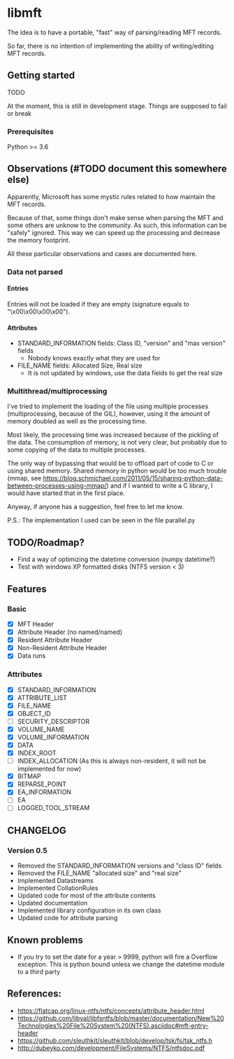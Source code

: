 # libmft

The idea is to have a portable, "fast" way of parsing/reading MFT records.

So far, there is no intention of implementing the ability of writing/editing
MFT records.

## Getting started

TODO

At the moment, this is still in development stage. Things are supposed to fail or break

### Prerequisites

Python >= 3.6

## Observations (#TODO document this somewhere else)

Apparently, Microsoft has some mystic rules related to how maintain the MFT records.

Because of that, some things don't make sense when parsing the MFT and some others
are unknow to the community. As such, this information can be "safely" ignored.
This way we can speed up the processing and decrease the memory footprint.

All these particular observations and cases are documented here.

### Data not parsed

#### Entries

Entries will not be loaded if they are empty (signature equals to "\x00\x00\x00\x00").

#### Attributes

- STANDARD_INFORMATION fields: Class ID, "version" and "max version" fields
  - Nobody knows exactly what they are used for
- FILE_NAME fields: Allocated Size, Real size
  - It is not updated by windows, use the data fields to get the real size

### Multithread/multiprocessing

I've tried to implement the loading of the file using multiple processes
(multiprocessing, because of the GIL), however, using it the amount of memory
doubled as well as the processing time.

Most likely, the processing time was increased because of the pickling of the data.
The consumption of memory, is not very clear, but probably due to some copying
of the data to multiple processes.

The only way of bypassing that would be to offload part of code to C or
using shared memory. Shared memory in python would be too much trouble (mmap, see
https://blog.schmichael.com/2011/05/15/sharing-python-data-between-processes-using-mmap/) and
if I wanted to write a C library, I would have started that in the first place.

Anyway, if anyone has a suggestion, feel free to let me know.

P.S.: The implementation I used can be seen in the file parallel.py

## TODO/Roadmap?

- Find a way of optimizing the datetime conversion (numpy datetime?)
- Test with windows XP formatted disks (NTFS version < 3)

## Features

### Basic

- [x] MFT Header
- [x] Attribute Header (no named/named)
- [x] Resident Attribute Header
- [x] Non-Resident Attribute Header
- [x] Data runs

### Attributes

- [x] STANDARD_INFORMATION
- [x] ATTRIBUTE_LIST
- [x] FILE_NAME
- [x] OBJECT_ID
- [ ] SECURITY_DESCRIPTOR
- [x] VOLUME_NAME
- [x] VOLUME_INFORMATION
- [x] DATA
- [x] INDEX_ROOT
- [ ] INDEX_ALLOCATION (As this is always non-resident, it will not be implemented for now)
- [x] BITMAP
- [x] REPARSE_POINT
- [x] EA_INFORMATION
- [ ] EA
- [ ] LOGGED_TOOL_STREAM

## CHANGELOG

### Version 0.5

- Removed the STANDARD_INFORMATION versions and "class ID" fields
- Removed the FILE_NAME "allocated size" and "real size"
- Implemented Datastreams
- Implemented CollationRules
- Updated code for most of the attribute contents
- Updated documentation
- Implemented library configuration in its own class
- Updated code for attribute parsing

## Known problems

- If you try to set the date for a year > 9999, python will fire a Overflow exception.
This is python bound unless we change the datetime module to a third party

## References:

- https://flatcap.org/linux-ntfs/ntfs/concepts/attribute_header.html
- https://github.com/libyal/libfsntfs/blob/master/documentation/New%20Technologies%20File%20System%20(NTFS).asciidoc#mft-entry-header
- https://github.com/sleuthkit/sleuthkit/blob/develop/tsk/fs/tsk_ntfs.h
- http://dubeyko.com/development/FileSystems/NTFS/ntfsdoc.pdf
